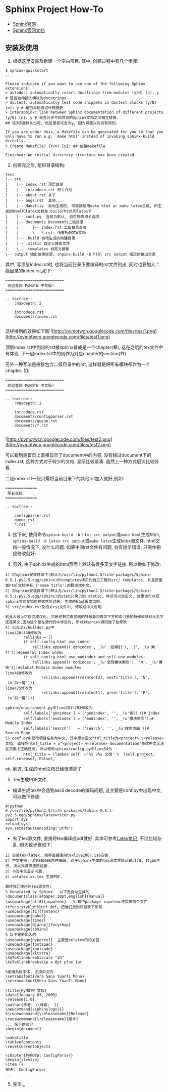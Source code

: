# Sphinx Project How-To #

  * [Sphinx官网](http://sphinx.pocoo.org/)
  * [Sphinx官网文档](http://sphinx.pocoo.org/contents.html)

## 安装及使用 ##
1. 根据[这里](http://wiki.woodpecker.org.cn/moin/DocumentUsageSphinx)安装及新建一个空白项目. 其中, 创建过程中有几个步骤:
```
$ sphinx-quickstart 
...

Please indicate if you want to use one of the following Sphinx extensions:
> autodoc: automatically insert docstrings from modules (y/N) [n]: y  # 是否自动插入模块的docstrings
> doctest: automatically test code snippets in doctest blocks (y/N) [n]: y # 是否自动测试代码摘要
> intersphinx: link between Sphinx documentation of different projects (y/N) [n]: y # 是否允许不同项目的Sphinx文档之间相互链接. 
## 这3项选默认也可, 但这里尝试全为y, 因为可能以后会有用到.

If you are under Unix, a Makefile can be generated for you so that you
only have to run e.g. `make html' instead of invoking sphinx-build
directly.
> Create Makefile? (Y/n) [y]: ## 创建makefile

Finished: An initial directory structure has been created.
```

2. 创建完之后, 组织目录结构:
```
test
|-- src
|    |-- index.rst 顶层目录
|    |-- introduce.rst 相关介绍
|    |-- about.rst 关于
|    |-- bugs.rst  其他...
|    |-- Makefile  自动生成的, 可直接使用make html or make latex生成, 所生成的html和latex文档在.build/html和latex下
|    |-- conf.py  当前为默认, 也可修改相关选项
|    |-- documents Documents二级目录
|    |      |-- index.rst 二级目录首页
|    |      \-- *.rst: 所有PyMOTW文档
|    |-- .build 自动生成的构建目录
|    |-- .static 自定义静态文件
|    \-- .templates 自定义模板
\-- output 输出结果目录, shpinx-build -b html src output 指定的输出目录
```

其中, 写顶层index.rst时, 也将当前目录下要编译的rst文件列出, 同时也要加入二级目录的index.rst,如下:
```
==========================
 欢迎查阅 PyMOTW 中文版!
==========================

.. toctree::
    :maxdepth: 2
    
    introduce.rst
    documents/index.rst
    
```
这样得到的效果如下图
![http://pymotwcn.googlecode.com/files/test1.png](http://pymotwcn.googlecode.com/files/test1.png)

顶层index.rst中列出的rst被sphinx看成是一个chapter(章), 这在之后的tex文件中有体现. 下一层index.tst中的则作为对应chapter的section(节).

另外一种写法是直接包含二级目录中的rst, 这样就是把所有模块都作为一个chapter. 如:
```
==========================
 欢迎查阅 PyMOTW 中文版!
==========================

.. toctree::
    :maxdepth: 2
    
    introduce.rst
    documents/configparser.rst
    documents/queue.rst
    documents/*.rst
    
```
![http://pymotwcn.googlecode.com/files/test2.png](http://pymotwcn.googlecode.com/files/test2.png)

可以看到是首页上直接显示了document中的内容, 没有经过document下的index.rst, 这种方式对于较少的文档, 显示比较紧凑. 虽然上一种方式层次比较好看.

二级index.rst一般只需将当前目录下的其他rst加入就好,例如:
```
==============
 所有文档
==============

.. toctree::

    configparser.rst
    queue.rst
    *.rst
```

3. 接下来, 使用命令`sphinx-build -b html src output`或`make html`生成html, `sphinx-build -b latex src output`或`make latex`生成latex源文件. html文档一般情况下, 没什么问题. 如果中间rst文件有问题, 会有提示错误, 只需作相应修改就好.

4. 另外, 由于sphinx生成的html页面上默认有很多英文字链接. 所以做如下修改:
```
1) 将sphinx安装目录下(默认为/usr/lib/python2.5/site-packages/Sphinx-0.5.1-py2.5.egg/sphinx)的templates拷贝到自己工程的src/.templates, 并且把里面html文档中有_('some title')的翻译成中文.
2) 将sphinx安装目录下(默认为/usr/lib/python2.5/site-packages/Sphinx-0.5.1-py2.5.egg/sphinx)的static拷贝到.static, 样式可以自定义, 这里也可以把sphinx官网文档的样式拷贝过来, 生成的html很类似她.
3) src/index.rst及相关rst文件中, 修改成中文说明.

到此大致上可以完成汉化. 只是还剩页面顶端的导航条和首页下方的索引表的特殊模块默认名字还是英文,因为这个是在源代码中涉及的, 所以对sphinx源码做了些修改:
4) sphinx/builder.py中
line428~430修改为
        rellinks = []
        if self.config.html_use_index:
            rellinks.append(('genindex', _(u'一般索引'), 'I', _(u'索引')))#General Index index
        if self.config.html_use_modindex and self.env.modules:
            rellinks.append(('modindex', _(u'全局模块索引'), 'M', _(u'模块')))#Global Module Index modules
line468修改为
                rellinks.append((related[2], next['title'], 'N', _(u'后一篇')))
line475修改为
                rellinks.append((related[1], prev['title'], 'P', _(u'前一篇')))

sphinx/environment.py中line291~293修改为
        self.labels['genindex'] = ('genindex', '', _(u'索引'))# Index
        self.labels['modindex'] = ('modindex', '', _(u'模块索引'))# Module Index
        self.labels['search']   = ('search', '', _(u'搜索页面'))# Search Page
5) conf.py中修改项目名称为中文, 其中想自定义html_title为<project> v<release> 文档, 直接将html_title = u"<project> v<release> documentation"修改中文无法在页面上正确显示, 所以修改sphinx/config.py中line54为
        html_title = (lambda self: u'%s v%s 文档' %  (self.project, self.release), False),
```
ok, 到这, 生成的html文档已经很漂亮了

5. Tex生成PDF文件.
  * 编译生成tex中会遇到ascii decode的编码问题, 这主要是conf.py中出现中文, 可以做下修改:
```
#!python
# /usr/lib/python2.5/site-packages/Sphinx-0.5.1-py2.5.egg/sphinx/latexwriter.py
import sys
reload(sys)
sys.setdefaultencoding('utf8')
```
  * 有了tex源文件, 直接将tex编译成pdf就好. 具体可参考[Latex笔记](http://docs.google.com/View?revision=_latest&docid=df7gztdm_700cjjr9qcm&hl=zh_CN), 不过比较杂乱. 但大致步骤如下:
```
1) 安装tex/latex, 推荐直接使用texlive2007.iso安装.
2) 中文支持, UTF8和GBK两种编码, 对于sphinx生成的tex源文件默认是utf8, 转gbk不行, 所以推荐直接用前者.
3) 书签中文显示问题.
4) xelatex xx.tex 生成PDF.

最终我们使用的tex源文件:
% Generated by Sphinx.  以下是自动生成的
\documentclass[a4paper,10pt,english]{manual}
\usepackage[utf8]{inputenc}   % 其中package inputenc还需要两个文件ttfucs.sty和utf8ttf.def, 把他们放到同目录下即可.
\usepackage[T1]{fontenc}
\usepackage{babel}
\usepackage{times}
\usepackage[Bjarne]{fncychap}
\usepackage{sphinx}
% 以下是新加入的
\usepackage{hyperref}  主要是xelatex的相关包
\usepackage{fontspec}
\usepackage{xunicode}
\usepackage{xltxtra}
\XeTeXlinebreaklocale "zh"
\XeTeXlinebreakskip = 0pt plus 1pt

%使用系统字体, 支持中文的
\setsansfont{Vera Sans YuanTi Mono}
\setromanfont{Vera Sans YuanTi Mono}

\title{PyMOTW 文档}
\date{January 03, 2009}
\release{1.0}
\author{作者: \\译者:  }}
\newcommand{\sphinxlogo}{}
%\renewcommand{\releasename}{Release}
\renewcommand{\releasename}{版本}
... 余下的部分
\begin{document}

\maketitle
\tableofcontents
\resetcurrentobjects

\chapter{PyMOTW: ConfigParser}
\begin{itemize}
\item {} 
模块： ConfigParser
...
```
5. 完毕,,,